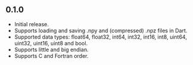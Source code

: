 ## 0.1.0

- Initial release.
- Supports loading and saving .npy and (compressed) .npz files in Dart.
- Supported data types: float64, float32, int64, int32, int16, int8, uint64, uint32, uint16, uint8 and bool.
- Supports little and big endian.
- Supports C and Fortran order.
